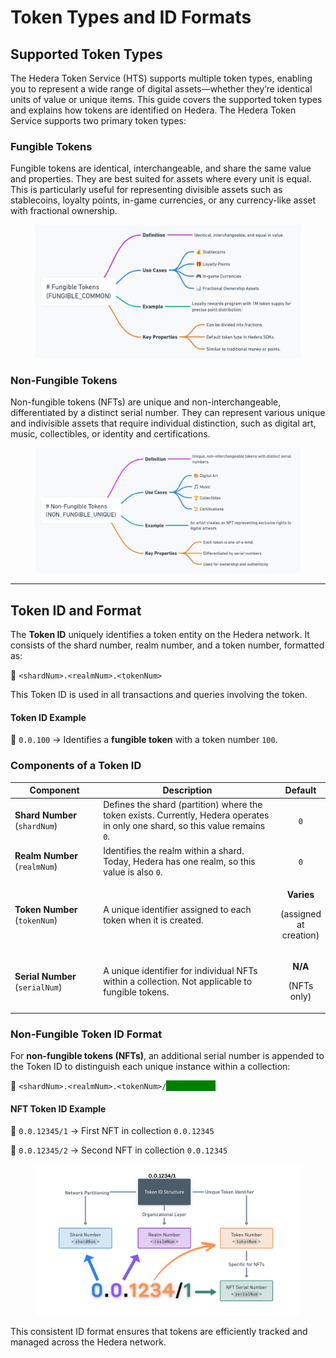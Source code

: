 # Token Types and ID Formats

## Supported Token Types

The Hedera Token Service (HTS) supports multiple token types, enabling you to represent a wide range of digital assets—whether they’re identical units of value or unique items. This guide covers the supported token types and explains how tokens are identified on Hedera. The Hedera Token Service supports two primary token types:

### **Fungible Tokens**

Fungible tokens are identical, interchangeable, and share the same value and properties. They are best suited for assets where every unit is equal. This is particularly useful for representing divisible assets such as stablecoins, loyalty points, in-game currencies, or any currency-like asset with fractional ownership.

<figure><img src="../../../.gitbook/assets/fungible-tokens-type.png" alt=""><figcaption></figcaption></figure>

### **Non-Fungible Tokens**

Non-fungible tokens (NFTs) are unique and non-interchangeable, differentiated by a distinct serial number. They can represent various unique and indivisible assets that require individual distinction, such as digital art, music, collectibles, or identity and certifications.&#x20;

<figure><img src="../../../.gitbook/assets/non-fungible-tokens-type.png" alt=""><figcaption></figcaption></figure>

***

## Token ID and Format

The **Token ID** uniquely identifies a token entity on the Hedera network. It consists of the shard number, realm number, and a token number, formatted as:

📌 `<shardNum>.<realmNum>.<tokenNum>`

This Token ID is used in all transactions and queries involving the token.&#x20;

#### **Token ID Example**

📌 `0.0.100` → Identifies a **fungible token** with a token number `100`.

### Components of a Token ID

<table><thead><tr><th width="164">Component</th><th width="419">Description</th><th align="center">Default</th></tr></thead><tbody><tr><td><strong>Shard Number</strong> (<code>shardNum</code>)</td><td>Defines the shard (partition) where the token exists. Currently, Hedera operates in only one shard, so this value remains <code>0</code>. </td><td align="center"><code>0</code></td></tr><tr><td><strong>Realm Number</strong> (<code>realmNum</code>)</td><td>Identifies the realm within a shard. Today, Hedera has one realm, so this value is also <code>0</code>.</td><td align="center"><code>0</code></td></tr><tr><td><strong>Token Number</strong> (<code>tokenNum</code>)</td><td>A unique identifier assigned to each token when it is created.</td><td align="center"><p><strong>Varies</strong></p><p>(assigned at creation)</p></td></tr><tr><td><strong>Serial Number</strong> (<code>serialNum</code>)</td><td>A unique identifier for individual NFTs within a collection. Not applicable to fungible tokens.</td><td align="center"><p><strong>N/A</strong> </p><p>(NFTs only)</p></td></tr></tbody></table>

### Non-Fungible Token ID Format

For **non-fungible tokens (NFTs)**, an additional serial number is appended to the Token ID to distinguish each unique instance within a collection:

📌 `<shardNum>.<realmNum>.<tokenNum>/`_<mark style="color:green;background-color:green;">`<serialNum>`</mark>_

#### **NFT Token ID Example**

📌 `0.0.12345/1` → First NFT in collection `0.0.12345`

📌 `0.0.12345/2` → Second NFT in collection `0.0.12345`

<figure><picture><source srcset="../../../.gitbook/assets/token-id-structure-flow-v2-for-dark-mode (1) (1).png" media="(prefers-color-scheme: dark)"><img src="../../../.gitbook/assets/token-id-structure-flow-v2-for-light-mode.png" alt=""></picture><figcaption></figcaption></figure>



This consistent ID format ensures that tokens are efficiently tracked and managed across the Hedera network.
